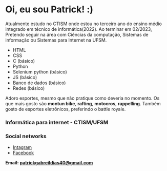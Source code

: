 # Oi, eu sou Patrick! :)

Atualmente estudo no CTISM onde estou no terceiro ano do ensino médio integrado em técnico de informática(2022). Ao terminar em 02/2023, Pretendo seguir na área com Ciências da computação, Sistemas de informação ou Sistemas para Internet na UFSM.

* HTML
* CSS
* C (básico)
* Python
* Selenium python (básico)
* JS (básico)
* Banco de dados (básico)
* Redes (básico)

Adoro esportes, mesmo que não pratique como deveria no momento. Os que mais gosto são **montun bike**, **rafting**, **motocros**, **rappelling**. Também gosto de esportes eletrônicos, preferindo o battle royale.

### Informática para internet - CTISM/UFSM

### Social networks
-   [Intagram](https://www.instagram.com/patrick_gabriel_dias_04/)
- 	[Facebook](https://www.facebook.com/patrickgabriel.dias)

**Email: patrickgabreildias40@gmail.com**
